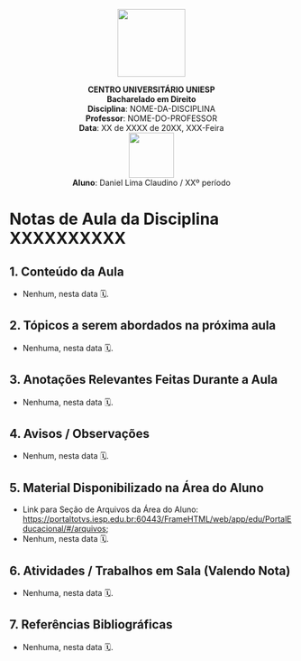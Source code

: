 
<div align="center">

<p align="center"><img height="120" src="../../../figuras/LOGO_UNIESP.png"> </p>

<p align="center"><b>CENTRO UNIVERSITÁRIO UNIESP</b><br>
<b>Bacharelado em Direito</b><br>
<b>Disciplina</b>: NOME-DA-DISCIPLINA<br>
<b>Professor</b>: NOME-DO-PROFESSOR<br>
<b>Data</b>: XX de XXXX de 20XX, XXX-Feira<br>
<img align="center" src="../../../figuras/FOTO_PERFIL_DANIEL_CLAUDINO_2023.png" width="80"><br>
<b>Aluno</b>: Daniel Lima Claudino / XXº período<br>
 </p>
</div>

# Notas de Aula da Disciplina XXXXXXXXXX

## 1. Conteúdo da Aula

- Nenhum, nesta data 🗓.

## 2. Tópicos a serem abordados na próxima aula

- Nenhuma, nesta data 🗓.

## 3. Anotações Relevantes Feitas Durante a Aula

- Nenhuma, nesta data 🗓.

## 4. Avisos / Observações

- Nenhum, nesta data 🗓.

## 5. Material Disponibilizado na Área do Aluno

- Link para Seção de Arquivos da Área do Aluno: https://portaltotvs.iesp.edu.br:60443/FrameHTML/web/app/edu/PortalEducacional/#/arquivos;
- Nenhum, nesta data 🗓.

## 6. Atividades / Trabalhos em Sala (Valendo Nota)

- Nenhuma, nesta data 🗓.

## 7. Referências Bibliográficas

- Nenhuma, nesta data 🗓.
